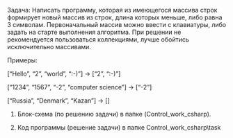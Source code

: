 Задача: Написать программу, которая из имеющегося массива
строк формирует новый массив из строк, длина которых
меньше, либо равна 3 символам. Первоначальный массив
можно ввести с клавиатуры, либо задать на старте выполнения
алгоритма. При решении не рекомендуется пользоваться
коллекциями, лучше обойтись исключительно массивами.

Примеры:
 
[“Hello”, “2”, “world”, “:-)”] → [“2”, “:-)”]

[“1234”, “1567”, “-2”, “computer science”] → [“-2”] 

[“Russia”, “Denmark”, “Kazan”] → []

1. Блок-схема (по решению задачи) в папке
(Control_work_csharp).

2. Код программы (решение задачи) в папке
Control_work_csharp\task